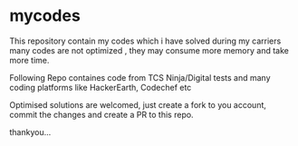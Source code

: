 # mycodes
This repository contain my codes which i have solved during my carriers
many codes are not optimized ,
they may consume more memory and take more time.

Following Repo containes code from TCS Ninja/Digital tests and many coding platforms like HackerEarth, Codechef etc

Optimised solutions are welcomed, just create a fork to you account, commit the changes and create a PR to this repo.

thankyou...
